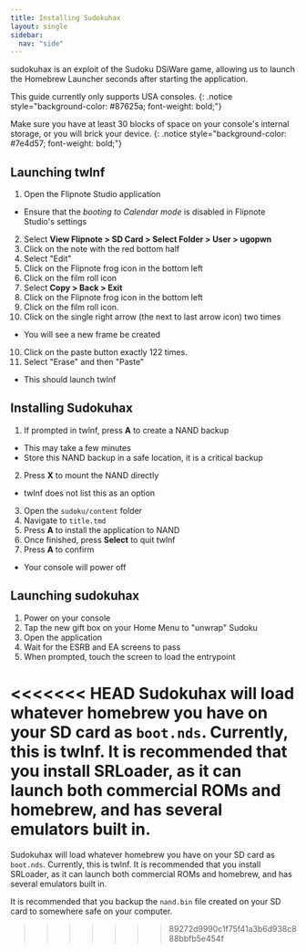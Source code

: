 ```yaml
---
title: Installing Sudokuhax
layout: single
sidebar:
  nav: "side"
---
```


sudokuhax is an exploit of the Sudoku DSiWare game, allowing us to launch the Homebrew Launcher seconds after starting the application.

This guide currently only supports USA consoles.
{: .notice style="background-color: #87625a; font-weight: bold;"}

Make sure you have at least 30 blocks of space on your console's internal storage, or you will brick your device.
{: .notice style="background-color: #7e4d57; font-weight: bold;"}

## Launching twlnf

1. Open the Flipnote Studio application
  - Ensure that the *booting to Calendar mode* is disabled in Flipnote Studio's settings
2. Select **View Flipnote > SD Card > Select Folder > User > ugopwn**
3. Click on the note with the red bottom half
4. Select "Edit"
5. Click on the Flipnote frog icon in the bottom left
6. Click on the film roll icon
7. Select **Copy > Back > Exit**
8. Click on the Flipnote frog icon in the bottom left
8. Click on the film roll icon.
9. Click on the single right arrow (the next to last arrow icon) two times
  - You will see a new frame be created
10. Click on the paste button exactly 122 times.
11. Select "Erase" and then "Paste"
  - This should launch twlnf

## Installing Sudokuhax

1. If prompted in twlnf, press **A** to create a NAND backup
  - This may take a few minutes
  - Store this NAND backup in a safe location, it is a critical backup
2. Press **X** to mount the NAND directly
  - twlnf does not list this as an option
3. Open the `sudoku/content` folder
4. Navigate to `title.tmd`
5. Press **A** to install the application to NAND
6. Once finished, press **Select** to quit twlnf
7. Press **A** to confirm
  - Your console will power off

## Launching sudokuhax

1. Power on your console
2. Tap the new gift box on your Home Menu to "unwrap" Sudoku
3. Open the application
4. Wait for the ESRB and EA screens to pass
5. When prompted, touch the screen to load the entrypoint

<<<<<<< HEAD
Sudokuhax will load whatever homebrew you have on your SD card as `boot.nds`. Currently, this is twlnf. It is recommended that you install SRLoader, as it can launch both commercial ROMs and homebrew, and has several emulators built in.
=======
Sudokuhax will load whatever homebrew you have on your SD card as `boot.nds`. Currently, this is twlnf. It is recommended that you install SRLoader, as it can launch both commercial ROMs and homebrew, and has several emulators built in.

It is recommended that you backup the `nand.bin` file created on your SD card to somewhere safe on your computer.
>>>>>>> 89272d9990c1f75f41a3b6d938c888bbfb5e454f
